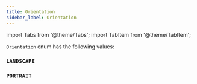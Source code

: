 ```yaml
---
title: Orientation
sidebar_label: Orientation
---
```


import Tabs from '@theme/Tabs';
import TabItem from '@theme/TabItem';

`Orientation` enum has the following values:

### `LANDSCAPE`

### `PORTRAIT`
